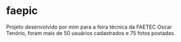 # faepic
Projeto desenvolvido por mim para a feira técnica da FAETEC Oscar Tenório, foram mais de 50 usuários cadastrados e 75 fotos postadas.
